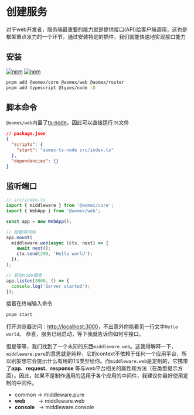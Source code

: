 # 创建服务

对于web开发者，服务端最重要的能力就是提供接口(API)给客户端调用，这也是框架重点发力的一个环节。通过安装特定的插件，我们就能快速地实现接口能力

## 安装

[![npm](https://img.shields.io/npm/v/@aomex/web?logo=npm&label=@aomex/web)](https://www.npmjs.com/package/@aomex/web)
[![npm](https://img.shields.io/npm/v/@aomex/router?logo=npm&label=@aomex/router)](https://www.npmjs.com/package/@aomex/router)

```bash
pnpm add @aomex/core @aomex/web @aomex/router
pnpm add typescript @types/node -D
```

## 脚本命令

`@aomex/web`内置了[ts-node](https://www.npmjs.com/package/ts-node)，因此可以直接运行.ts文件

```json
// package.json
{
  "scripts": {
    "start": "aomex-ts-node src/index.ts"
  },
  "dependencies": {}
}
```

## 监听端口

```typescript
// src/index.ts
import { middleware } from '@aomex/core';
import { WebApp } from '@aomex/web';

const app = new WebApp();

// 挂载中间件
app.mount(
  middleware.web(async (ctx, next) => {
    await next();
    ctx.send(200, 'Hello world');
  }),
);

// 启动node服务
app.listen(3000, () => {
  console.log('Server started');
});
```

接着在终端输入命令

```bash
pnpm start
```

打开浏览器访问：[http://localhost:3000](http://localhost:3000)，不出意外你能看见一行文字`Hello world`。
恭喜，服务已经启动，等下我就告诉你如何写接口。

但是等等，我们找到了一个未知的东西`middleware.web`。这我得解释一下，`middleware.pure`的意思就是纯粹，它的context不依赖于任何一个应用平台，所以别妄想它会提示什么有用的TS类型给你。而`middleware.web`是定制的，它携带了**app**、**request**、**response** 等与web平台相关的属性和方法（在类型提示方面）。因此，如果不是制作通用的适用于各个应用的中间件，我建议你最好使用定制的中间件。

- common -> middleware.pure
- **web** &nbsp;&nbsp;&nbsp;&nbsp;&nbsp;&nbsp;&nbsp;&nbsp;-> middleware.web
- **console** &nbsp;&nbsp;-> middleware.console
